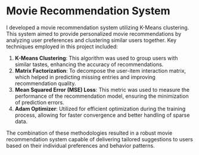 # Movie Recommendation System

I developed a movie recommendation system utilizing K-Means clustering. This system aimed to provide personalized movie recommendations by analyzing user preferences and clustering similar users together. Key techniques employed in this project included:

1. **K-Means Clustering**: This algorithm was used to group users with similar tastes, enhancing the accuracy of recommendations.
2. **Matrix Factorization**: To decompose the user-item interaction matrix, which helped in predicting missing entries and improving recommendation quality.
3. **Mean Squared Error (MSE) Loss**: This metric was used to measure the performance of the recommendation model, ensuring the minimization of prediction errors.
4. **Adam Optimizer**: Utilized for efficient optimization during the training process, allowing for faster convergence and better handling of sparse data.

The combination of these methodologies resulted in a robust movie recommendation system capable of delivering tailored suggestions to users based on their individual preferences and behavior patterns.
